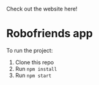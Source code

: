 Check out the website here!
# Robofriends app


To run the project:

1. Clone this repo
2. Run `npm install`
3. Run `npm start`

